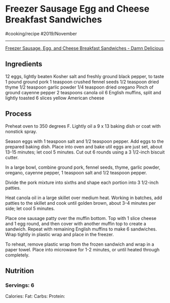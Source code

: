 # Freezer Sausage Egg and Cheese Breakfast Sandwiches
#cooking/recipe #2019/November
- - - -
[Freezer Sausage, Egg, and Cheese Breakfast Sandwiches - Damn Delicious](https://damndelicious.net/2019/03/09/freezer-sausage-egg-and-cheese-breakfast-sandwiches/)

## Ingredients
12 eggs, lightly beaten
Kosher salt and freshly ground black pepper, to taste
1 pound ground pork
1 teaspoon crushed fennel seeds
1/2 teaspoon dried thyme
1/2 teaspoon garlic powder
1/4 teaspoon dried oregano
Pinch of ground cayenne pepper
2 teaspoons canola oil
6 English muffins, split and lightly toasted
6 slices yellow American cheese

## Process
Preheat oven to 350 degrees F. Lightly oil a 9 x 13 baking dish or coat with nonstick spray.

Season eggs with 1 teaspoon salt and 1/2 teaspoon pepper. Add eggs to the prepared baking dish. Place into oven and bake util eggs are just set, about 13-15 minutes; let cool 5 minutes. Cut out 6 rounds using a 3 1/2-inch biscuit cutter.

In a large bowl, combine ground pork, fennel seeds, thyme, garlic powder, oregano, cayenne pepper, 1 teaspoon salt and 1/2 teaspoon pepper.

Divide the pork mixture into sixths and shape each portion into 3 1/2-inch patties.

Heat canola oil in a large skillet over medium heat. Working in batches, add patties to the skillet and cook until golden brown, about 3-4 minutes per side; let cool 5 minutes.

Place one sausage patty over the muffin bottom. Top with 1 slice cheese and 1 egg round, and then cover with another muffin top to create a sandwich. Repeat with remaining English muffins to make 6 sandwiches. Wrap tightly in plastic wrap and place in the freezer.

To reheat, remove plastic wrap from the frozen sandwich and wrap in a paper towel. Place into microwave for 1-2 minutes, or until heated through completely.

## Nutrition
### Servings: 6
Calories: 
Fat: 
Carbs: 
Protein: 